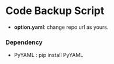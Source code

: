 # Code Backup Script

* **option.yaml**: change repo url as yours.

### Dependency
* PyYAML : pip install PyYAML